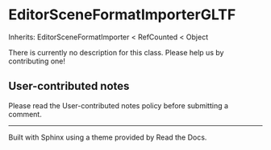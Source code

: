 # EditorSceneFormatImporterGLTF

Inherits: EditorSceneFormatImporter < RefCounted < Object

There is currently no description for this class. Please help us by
contributing one!

## User-contributed notes

Please read the User-contributed notes policy before submitting a comment.

* * *

Built with Sphinx using a theme provided by Read the Docs.

